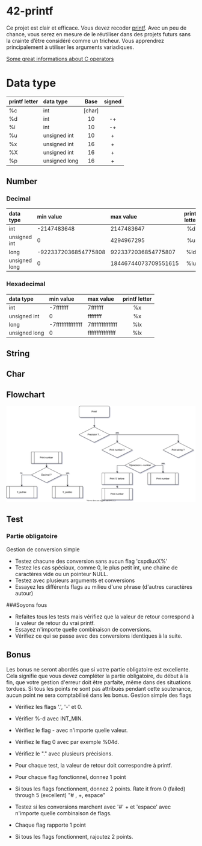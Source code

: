 # 42-printf

Ce projet est clair et efficace. 
Vous devez recoder 
[printf](https://www.tutorialspoint.com/c_standard_library/c_function_printf.htm). 
Avec un peu de chance, 
vous serez en mesure de le réutiliser 
dans des projets futurs sans la crainte
d’être considéré comme un tricheur.
Vous apprendrez principalement à utiliser les
arguments variadiques.

[Some great informations about C operators](https://en.wikipedia.org/wiki/Operators_in_C_and_C%2B%2B)

# Data type

|printf letter	|data type		|Base	|signed	|
|:-				|:-				|:-:	|:-:	|
|%c				|int			|[char]	|		|
|%d				|int			|10		|-+		|
|%i				|int			|10		|-+		|
|%u				|unsigned int	|10		|+		|
|%x				|unsigned int	|16		|+		|
|%X				|unsigned int	|16		|+		|
|%p				|unsigned long	|16		|+		|


## Number

### Decimal

|data type		|min value				|max value				|printf letter	|
|:-				|:-						|:-						|:-:			|
|int			|-2147483648			|2147483647				|%d				|
|unsigned int	|0						|4294967295				|%u				|
|long			|-9223372036854775808	|9223372036854775807	|%ld			|
|unsigned long	|0						|18446744073709551615	|%lu			|


### Hexadecimal

|data type		|min value				|max value			|printf letter	|
|:-				|:-						|:-					|:-:			|
|int			|-7fffffff				|7fffffff			|%x				|
|unsigned int	|0						|ffffffff			|%x				|
|long			|-7fffffffffffffff		|7fffffffffffffff	|%lx			|
|unsigned long	|0						|ffffffffffffffff	|%lx			|


## String


## Char

## Flowchart

[![printf drawio](./drawio/printf.drawio.svg)](https://app.diagrams.net/#Htheo-grivel%2F42-printf%2Fmain%2Fdrawio%2Fprintf.drawio.svg)



## Test

### Partie obligatoire

Gestion de conversion simple

- Testez chacune des conversion sans aucun flag 'cspdiuxX%'
- Testez les cas spéciaux, comme 0, le plus petit int, une chaine de caractères vide ou un pointeur NULL.
- Testez avec plusieurs arguments et conversions
- Essayez les différents flags au milieu d'une phrase (d'autres caractères autour)

###Soyons fous

- Refaites tous les tests mais vérifiez que la valeur de retour correspond à la valeur de
retour du vrai printf.
- Essayez n'importe quelle combinaison de conversions.
- Vérifiez ce qui se passe avec des conversions identiques à la suite.

## Bonus

Les bonus ne seront abordés que si votre partie obligatoire est excellente. 
Cela signifie que vous devez compléter la partie obligatoire, 
du début à la fin, que votre gestion d'erreur doit être parfaite, 
même dans des situations tordues. Si tous les points ne sont pas attribués 
pendant cette soutenance, aucun point ne sera comptabilisé dans les bonus.
Gestion simple des flags

- Vérifiez les flags '.', '-' et 0.
- Vérifier %-d avec INT_MIN.
- Vérifiez le flag - avec n'importe quelle valeur.
- Vérifiez le flag 0 avec par exemple %04d.
- Vérifiez le "." avec plusieurs précisions.
- Pour chaque test, la valeur de retour doit correspondre à printf.
- Pour chaque flag fonctionnel, donnez 1 point
- Si tous les flags fonctionnent, donnez 2 points.
Rate it from 0 (failed) through 5 (excellent)
"# , +, espace"

- Testez si les conversions marchent avec '#' + et 'espace' avec n'importe quelle combinaison de flags.
- Chaque flag rapporte 1 point
- Si tous les flags fonctionnent, rajoutez 2 points.
